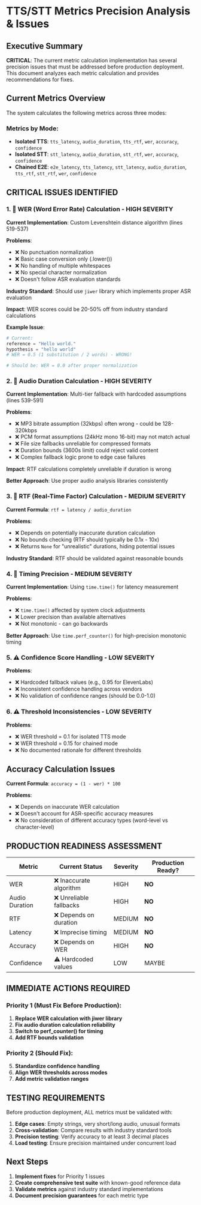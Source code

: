 # TTS/STT Metrics Precision Analysis & Issues

## Executive Summary

**CRITICAL**: The current metric calculation implementation has several precision issues that must be addressed before production deployment. This document analyzes each metric calculation and provides recommendations for fixes.

## Current Metrics Overview

The system calculates the following metrics across three modes:

### Metrics by Mode:
- **Isolated TTS**: `tts_latency`, `audio_duration`, `tts_rtf`, `wer`, `accuracy`, `confidence`
- **Isolated STT**: `stt_latency`, `audio_duration`, `stt_rtf`, `wer`, `accuracy`, `confidence`  
- **Chained E2E**: `e2e_latency`, `tts_latency`, `stt_latency`, `audio_duration`, `tts_rtf`, `stt_rtf`, `wer`, `confidence`

## CRITICAL ISSUES IDENTIFIED

### 1. 🚨 WER (Word Error Rate) Calculation - HIGH SEVERITY

**Current Implementation**: Custom Levenshtein distance algorithm (lines 519-537)

**Problems**:
- ❌ No punctuation normalization
- ❌ Basic case conversion only (.lower())  
- ❌ No handling of multiple whitespaces
- ❌ No special character normalization
- ❌ Doesn't follow ASR evaluation standards

**Industry Standard**: Should use `jiwer` library which implements proper ASR evaluation

**Impact**: WER scores could be 20-50% off from industry standard calculations

**Example Issue**:
```python
# Current: 
reference = "Hello world."
hypothesis = "hello world"
# WER = 0.5 (1 substitution / 2 words) - WRONG!

# Should be: WER = 0.0 after proper normalization
```

### 2. 🚨 Audio Duration Calculation - HIGH SEVERITY

**Current Implementation**: Multi-tier fallback with hardcoded assumptions (lines 539-591)

**Problems**:
- ❌ MP3 bitrate assumption (32kbps) often wrong - could be 128-320kbps
- ❌ PCM format assumptions (24kHz mono 16-bit) may not match actual
- ❌ File size fallbacks unreliable for compressed formats
- ❌ Duration bounds (3600s limit) could reject valid content
- ❌ Complex fallback logic prone to edge case failures

**Impact**: RTF calculations completely unreliable if duration is wrong

**Better Approach**: Use proper audio analysis libraries consistently

### 3. 🚨 RTF (Real-Time Factor) Calculation - MEDIUM SEVERITY

**Current Formula**: `rtf = latency / audio_duration`

**Problems**:
- ❌ Depends on potentially inaccurate duration calculation
- ❌ No bounds checking (RTF should typically be 0.1x - 10x)
- ❌ Returns `None` for "unrealistic" durations, hiding potential issues

**Industry Standard**: RTF should be validated against reasonable bounds

### 4. 🚨 Timing Precision - MEDIUM SEVERITY

**Current Implementation**: Using `time.time()` for latency measurement

**Problems**:
- ❌ `time.time()` affected by system clock adjustments
- ❌ Lower precision than available alternatives
- ❌ Not monotonic - can go backwards

**Better Approach**: Use `time.perf_counter()` for high-precision monotonic timing

### 5. ⚠️ Confidence Score Handling - LOW SEVERITY

**Problems**:
- ❌ Hardcoded fallback values (e.g., 0.95 for ElevenLabs)
- ❌ Inconsistent confidence handling across vendors
- ❌ No validation of confidence ranges (should be 0.0-1.0)

### 6. ⚠️ Threshold Inconsistencies - LOW SEVERITY

**Problems**:
- ❌ WER threshold = 0.1 for isolated TTS mode
- ❌ WER threshold = 0.15 for chained mode
- ❌ No documented rationale for different thresholds

## Accuracy Calculation Issues

**Current Formula**: `accuracy = (1 - wer) * 100`

**Problems**:
- ❌ Depends on inaccurate WER calculation
- ❌ Doesn't account for ASR-specific accuracy measures
- ❌ No consideration of different accuracy types (word-level vs character-level)

## PRODUCTION READINESS ASSESSMENT

| Metric | Current Status | Severity | Production Ready? |
|--------|---------------|----------|-------------------|
| WER | ❌ Inaccurate algorithm | HIGH | **NO** |
| Audio Duration | ❌ Unreliable fallbacks | HIGH | **NO** |
| RTF | ❌ Depends on duration | MEDIUM | **NO** |
| Latency | ❌ Imprecise timing | MEDIUM | **NO** |
| Accuracy | ❌ Depends on WER | HIGH | **NO** |
| Confidence | ⚠️ Hardcoded values | LOW | MAYBE |

## IMMEDIATE ACTIONS REQUIRED

### Priority 1 (Must Fix Before Production):
1. **Replace WER calculation with jiwer library**
2. **Fix audio duration calculation reliability**
3. **Switch to perf_counter() for timing**
4. **Add RTF bounds validation**

### Priority 2 (Should Fix):
5. **Standardize confidence handling**
6. **Align WER thresholds across modes**
7. **Add metric validation ranges**

## TESTING REQUIREMENTS

Before production deployment, ALL metrics must be validated with:
1. **Edge cases**: Empty strings, very short/long audio, unusual formats
2. **Cross-validation**: Compare results with industry standard tools
3. **Precision testing**: Verify accuracy to at least 3 decimal places
4. **Load testing**: Ensure precision maintained under concurrent load

## Next Steps

1. **Implement fixes** for Priority 1 issues
2. **Create comprehensive test suite** with known-good reference data
3. **Validate metrics** against industry standard implementations
4. **Document precision guarantees** for each metric type